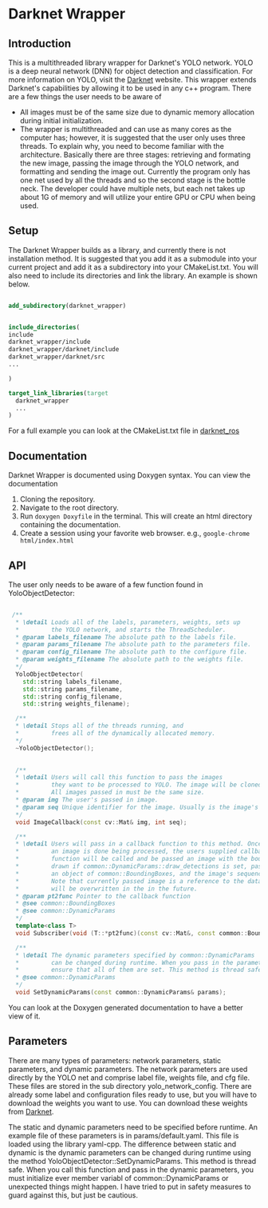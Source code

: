 # Darknet Wrapper

## Introduction
This is a multithreaded library wrapper for Darknet's YOLO network. YOLO is a deep neural network (DNN)
for object detection and classification. For more information on YOLO, visit the [Darknet](https://pjreddie.com/darknet/yolo/) website.
This wrapper extends Darknet's capabilities by allowing it to be used in any c++ program. 
There are a few things the user needs to be aware of
* All images must be of the same size due to dynamic memory allocation during initial initialization. 
* The wrapper is multithreaded and can use as many cores as the computer has; however, it is suggested that the user only uses three threads. To explain why, you need
    to become familiar with the architecture. Basically there are three stages: retrieving and formating the new image, passing the image through the YOLO network, and 
    formatting and sending the image out. Currently the program only has one net used by all the threads and so the second stage is the bottle neck. The developer could have
    multiple nets, but each net takes up about 1G of memory and will utilize your entire GPU or CPU when being used. 

## Setup

The Darknet Wrapper builds as a library, and currently there is not installation method. It is suggested that you add it as a submodule into your current project and add
it as a subdirectory into your CMakeList.txt. You will also need to include its directories and link the library. An example is shown below.

``` cmake

add_subdirectory(darknet_wrapper)


include_directories(
include
darknet_wrapper/include
darknet_wrapper/darknet/include
darknet_wrapper/darknet/src
...

)

target_link_libraries(target
  darknet_wrapper
  ...
)

```

For a full example you can look at the CMakeList.txt file in [darknet_ros](https://magiccvs.byu.edu/gitlab/darknet/darknet_ros/blob/master/CMakeLists.txt)

## Documentation

Darknet Wrapper is documented using Doxygen syntax. You can view the documentation
1. Cloning the repository.
2. Navigate to the root directory.
3. Run ``` doxygen Doxyfile ``` in the terminal. This will create an html directory containing the documentation.
4. Create a session using your favorite web browser. e.g., ```google-chrome html/index.html```

## API

The user only needs to be aware of a few function found in YoloObjectDetector:

``` c++

 /**
  * \detail Loads all of the labels, parameters, weights, sets up
  *         the YOLO network, and starts the ThreadScheduler.
  * @param labels_filename The absolute path to the labels file.
  * @param params_filename The absolute path to the parameters file.
  * @param config_filename The absolute path to the configure file.
  * @param weights_filename The absolute path to the weights file.
  */
  YoloObjectDetector(
    std::string labels_filename, 
    std::string params_filename,
    std::string config_filename,
    std::string weights_filename);

  /**
  * \detail Stops all of the threads running, and
  *         frees all of the dynamically allocated memory.
  */
  ~YoloObjectDetector();

  
  /**
  * \detail Users will call this function to pass the images
  *         they want to be processed to YOLO. The image will be cloned.
  *         All images passed in must be the same size. 
  * @param img The user's passed in image.
  * @param seq Unique identifier for the image. Usually is the image's sequence.
  */
  void ImageCallback(const cv::Mat& img, int seq);

  /**
  * \detail Users will pass in a callback function to this method. Once
  *         an image is done being processed, the users supplied callback
  *         function will be called and be passed an image with the bounding boxes
  *         drawn if common::DynamicParams::draw_detections is set, passed 
  *         an object of common::BoundingBoxes, and the image's sequence number.
  *         Note that currently passed image is a reference to the data and 
  *         will be overwritten in the in the future.
  * @param pt2func Pointer to the callback function
  * @see common::BoundingBoxes
  * @see common::DynamicParams 
  */
  template<class T>
  void Subscriber(void (T::*pt2func)(const cv::Mat&, const common::BoundingBoxes&, const int&), T* object);

  /**
  * \detail The dynamic parameters specified by common::DynamicParams
  *         can be changed during runtime. When you pass in the parameters
  *         ensure that all of them are set. This method is thread safe.
  * @see common::DynamicParams
  */
  void SetDynamicParams(const common::DynamicParams& params);
```

You can look at the Doxygen generated documentation to have a better view of it. 

## Parameters

There are many types of parameters: network parameters, static parameters, and dynamic parameters. The network parameters
are used directly by the YOLO net and comprise label file, weights file, and cfg file. These files are stored in the sub directory
yolo\_network\_config. There are already some label and configuration files ready to use, but you will have to download the weights you want to use. 
You can download these weights from [Darknet](https://pjreddie.com/darknet/yolo/). 

The static and dynamic parameters need to be specified before runtime. An example file of these parameters is in params/default.yaml. This file is loaded using the library yaml-cpp. 
The difference between static and dynamic is the dynamic parameters can be changed during runtime using the method YoloObjectDetector::SetDynamicParams. This method is thread safe. When you 
call this function and pass in the dynamic parameters, you must initialize ever member variabl of common::DynamicParams or unexpected things might happen. I have tried to put in safety 
measures to guard against this, but just be cautious. 
